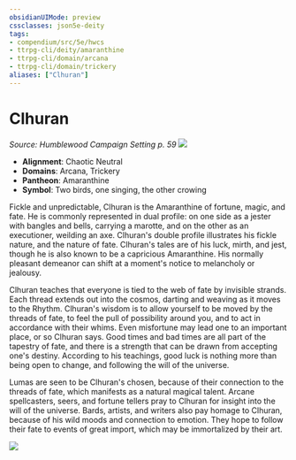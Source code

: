 ```yaml
---
obsidianUIMode: preview
cssclasses: json5e-deity
tags:
- compendium/src/5e/hwcs
- ttrpg-cli/deity/amaranthine
- ttrpg-cli/domain/arcana
- ttrpg-cli/domain/trickery
aliases: ["Clhuran"]
---
```

# Clhuran
*Source: Humblewood Campaign Setting p. 59* 
![](/3-Mechanics/CLI/deities/img/hwcs-clhuran-symbol.webp#symbol)

- **Alignment**: Chaotic Neutral
- **Domains**: Arcana, Trickery
- **Pantheon**: Amaranthine
- **Symbol**: Two birds, one singing, the other crowing

Fickle and unpredictable, Clhuran is the Amaranthine of fortune, magic, and fate. He is commonly represented in dual profile: on one side as a jester with bangles and bells, carrying a marotte, and on the other as an executioner, weilding an axe. Clhuran's double profile illustrates his fickle nature, and the nature of fate. Clhuran's tales are of his luck, mirth, and jest, though he is also known to be a capricious Amaranthine. His normally pleasant demeanor can shift at a moment's notice to melancholy or jealousy.

Clhuran teaches that everyone is tied to the web of fate by invisible strands. Each thread extends out into the cosmos, darting and weaving as it moves to the Rhythm. Clhuran's wisdom is to allow yourself to be moved by the threads of fate, to feel the pull of possibility around you, and to act in accordance with their whims. Even misfortune may lead one to an important place, or so Clhuran says. Good times and bad times are all part of the tapestry of fate, and there is a strength that can be drawn from accepting one's destiny. According to his teachings, good luck is nothing more than being open to change, and following the will of the universe.

Lumas are seen to be Clhuran's chosen, because of their connection to the threads of fate, which manifests as a natural magical talent. Arcane spellcasters, seers, and fortune tellers pray to Clhuran for insight into the will of the universe. Bards, artists, and writers also pay homage to Clhuran, because of his wild moods and connection to emotion. They hope to follow their fate to events of great import, which may be immortalized by their art.

![](/3-Mechanics/CLI/deities/img/hwcs-clhuran.webp#center)